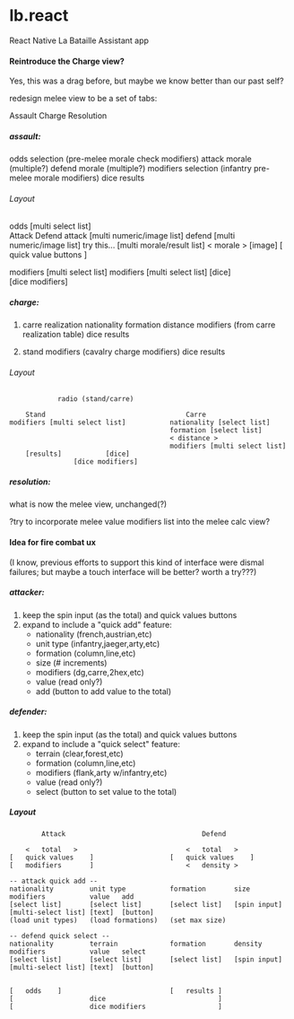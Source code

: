 # lb.react
React Native La Bataille Assistant app

#### Reintroduce the Charge view?
Yes, this was a drag before, but maybe we know better than our past self?

redesign melee view to be a set of tabs:

Assault		Charge		Resolution

##### assault:
odds selection		(pre-melee morale check modifiers)
attack morale		(multiple?)
defend morale		(multiple?)
modifiers selection (infantry pre-melee morale modifiers)
dice
results

###### Layout

odds [multi select list]		
		Attack							Defend
attack [multi numeric/image list]	defend [multi numeric/image list]
	try this...
	[multi morale/result list]
	< morale >  [image]
	[	quick value buttons	]

modifiers [multi select list]		modifiers [multi select list]
					[dice]					
				[dice modifiers]


##### charge:
1. carre realization
nationality
formation
distance
modifiers (from carre realization table)
dice
results

2. stand
modifiers	(cavalry charge modifiers)
dice
results

###### Layout

				radio (stand/carre)

		Stand									Carre
	modifiers [multi select list]			nationality [select list]
											formation [select list]
											< distance >
											modifiers [multi select list]
		[results]			[dice]									
					[dice modifiers]


##### resolution:
what is now the melee view, unchanged(?)

?try to incorporate melee value modifiers list into the melee calc view?


#### Idea for fire combat ux
(I know, previous efforts to support this kind of interface were dismal failures; but maybe a touch interface will be better? worth a try???)

##### attacker:
1. keep the spin input (as the total) and quick values buttons
2. expand to include a "quick add" feature:
	- nationality	(french,austrian,etc)
	- unit type		(infantry,jaeger,arty,etc)
	- formation		(column,line,etc)
	- size			(# increments)
	- modifiers		(dg,carre,2hex,etc)
	- value			(read only?)
	- add			(button to add value to the total)

##### defender:
1. keep the spin input (as the total) and quick values buttons
2. expand to include a "quick select" feature:
	- terrain		(clear,forest,etc)
	- formation		(column,line,etc)
	- modifiers		(flank,arty w/infantry,etc)
	- value			(read only?)
	- select		(button to set value to the total)


##### Layout

			Attack									Defend

		<	total	>							<	total	>
	[	quick values	]					[	quick values	]
	[	modifiers		]						<	density	>

	-- attack quick add --
	nationality			unit type			formation		size			modifiers			value	add
	[select list]		[select list]		[select list]	[spin input]	[multi-select list]	[text]	[button]
	(load unit types)	(load formations)	(set max size)

	-- defend quick select --
	nationality			terrain				formation		density			modifiers			value	select
	[select list]		[select list]		[select list]	[spin input]	[multi-select list]	[text]	[button]


	[	odds	]							[	results	]
	[					dice							]
	[					dice modifiers					]
